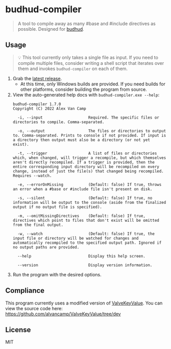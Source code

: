 # budhud-compiler

> A tool to compile away as many #base and #include directives as possible. Designed for [budhud](https://github.com/rbjaxter/budhud).

## Usage

> 💡 This tool currently only takes a single file as input. If you need to compile multiple files, consider writing a shell script that iterates over them and invokes `budhud-compiler` on each of them.

1. Grab the [latest release](https://github.com/alvancamp/budhud-compiler/releases/latest).
	- At this time, only Windows builds are provided. If you need builds for other platforms, consider building the program from source.
2. View the auto-generated help docs with `budhud-compiler.exe --help`:
	```
	budhud-compiler 1.7.0
	Copyright (C) 2022 Alex Van Camp

	  -i, --input                    Required. The specific files or directories to compile. Comma-separated.

	  -o, --output                   The files or directories to output to. Comma-separated. Prints to console if not provided. If input is a directory then output must also be a directory (or not yet exist).

	  -t, --trigger                  A list of files or directories which, when changed, will trigger a recompile, but which themselves aren't directly recompiled. If a trigger is provided, then the entire corresponding input directory will be recompiled on every change, instead of just the file(s) that changed being recompiled. Requires --watch.

	  -e, --errorOnMissing           (Default: false) If true, throws an error when a #base or #include file isn't present on disk.

	  -s, --silent                   (Default: false) If true, no information will be output to the console (aside from the finalized output if no output file is specified).

	  -m, --omitMissingDirectives    (Default: false) If true, directives which point to files that don't exist will be omitted from the final output.

	  -w, --watch                    (Default: false) If true, the input file or directory will be watched for changes and automatically recompiled to the specified output path. Ignored if no output paths are provided.

	  --help                         Display this help screen.

	  --version                      Display version information.
	```
3. Run the program with the desired options.

## Compliance

This program currently uses a modified version of [ValveKeyValue](https://github.com/SteamDatabase/ValveKeyValue). You can view the source code here: https://github.com/alvancamp/ValveKeyValue/tree/dev

## License

MIT
